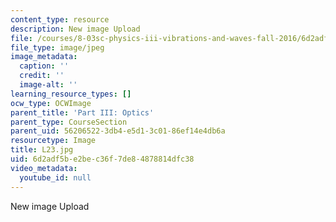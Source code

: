 ```yaml
---
content_type: resource
description: New image Upload
file: /courses/8-03sc-physics-iii-vibrations-and-waves-fall-2016/6d2adf5be2bec36f7de84878814dfc38_L23.jpg
file_type: image/jpeg
image_metadata:
  caption: ''
  credit: ''
  image-alt: ''
learning_resource_types: []
ocw_type: OCWImage
parent_title: 'Part III: Optics'
parent_type: CourseSection
parent_uid: 56206522-3db4-e5d1-3c01-86ef14e4db6a
resourcetype: Image
title: L23.jpg
uid: 6d2adf5b-e2be-c36f-7de8-4878814dfc38
video_metadata:
  youtube_id: null
---
```

New image Upload

